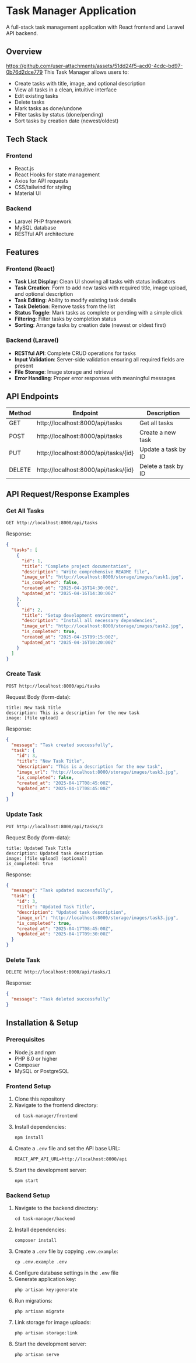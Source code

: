 ﻿# Task Manager Application

A full-stack task management application with React frontend and Laravel API backend.

## Overview
https://github.com/user-attachments/assets/51dd24f5-acd0-4cdc-bd97-0b76d2dce779
This Task Manager allows users to:
- Create tasks with title, image, and optional description
- View all tasks in a clean, intuitive interface
- Edit existing tasks
- Delete tasks
- Mark tasks as done/undone
- Filter tasks by status (done/pending)
- Sort tasks by creation date (newest/oldest)

## Tech Stack

### Frontend
- React.js
- React Hooks for state management
- Axios for API requests
- CSS/tailwind for styling
- Material UI

### Backend
- Laravel PHP framework
- MySQL database
- RESTful API architecture

## Features

### Frontend (React)
- **Task List Display**: Clean UI showing all tasks with status indicators
- **Task Creation**: Form to add new tasks with required title, image upload, and optional description
- **Task Editing**: Ability to modify existing task details
- **Task Deletion**: Remove tasks from the list
- **Status Toggle**: Mark tasks as complete or pending with a simple click
- **Filtering**: Filter tasks by completion status
- **Sorting**: Arrange tasks by creation date (newest or oldest first)

### Backend (Laravel)
- **RESTful API**: Complete CRUD operations for tasks
- **Input Validation**: Server-side validation ensuring all required fields are present
- **File Storage**: Image storage and retrieval
- **Error Handling**: Proper error responses with meaningful messages

## API Endpoints

| Method | Endpoint | Description |
|--------|----------|-------------|
| GET | http://localhost:8000/api/tasks | Get all tasks |
| POST | http://localhost:8000/api/tasks | Create a new task |
| PUT | http://localhost:8000/api/tasks/{id} | Update a task by ID |
| DELETE | http://localhost:8000/api/tasks/{id} | Delete a task by ID |

## API Request/Response Examples

### Get All Tasks
```
GET http://localhost:8000/api/tasks
```

Response:
```json
{
  "tasks": [
    {
      "id": 1,
      "title": "Complete project documentation",
      "description": "Write comprehensive README file",
      "image_url": "http://localhost:8000/storage/images/task1.jpg",
      "is_completed": false,
      "created_at": "2025-04-16T14:30:00Z",
      "updated_at": "2025-04-16T14:30:00Z"
    },
    {
      "id": 2,
      "title": "Setup development environment",
      "description": "Install all necessary dependencies",
      "image_url": "http://localhost:8000/storage/images/task2.jpg",
      "is_completed": true,
      "created_at": "2025-04-15T09:15:00Z",
      "updated_at": "2025-04-16T10:20:00Z"
    }
  ]
}
```

### Create Task
```
POST http://localhost:8000/api/tasks
```

Request Body (form-data):
```
title: New Task Title
description: This is a description for the new task
image: [file upload]
```

Response:
```json
{
  "message": "Task created successfully",
  "task": {
    "id": 3,
    "title": "New Task Title",
    "description": "This is a description for the new task",
    "image_url": "http://localhost:8000/storage/images/task3.jpg",
    "is_completed": false,
    "created_at": "2025-04-17T08:45:00Z",
    "updated_at": "2025-04-17T08:45:00Z"
  }
}
```

### Update Task
```
PUT http://localhost:8000/api/tasks/3
```

Request Body (form-data):
```
title: Updated Task Title
description: Updated task description
image: [file upload] (optional)
is_completed: true
```

Response:
```json
{
  "message": "Task updated successfully",
  "task": {
    "id": 3,
    "title": "Updated Task Title",
    "description": "Updated task description",
    "image_url": "http://localhost:8000/storage/images/task3.jpg",
    "is_completed": true,
    "created_at": "2025-04-17T08:45:00Z",
    "updated_at": "2025-04-17T09:30:00Z"
  }
}
```

### Delete Task
```
DELETE http://localhost:8000/api/tasks/1
```

Response:
```json
{
  "message": "Task deleted successfully"
}
```

## Installation & Setup

### Prerequisites
- Node.js and npm
- PHP 8.0 or higher
- Composer
- MySQL or PostgreSQL

### Frontend Setup
1. Clone this repository
2. Navigate to the frontend directory:
   ```
   cd task-manager/frontend
   ```
3. Install dependencies:
   ```
   npm install
   ```
4. Create a `.env` file and set the API base URL:
   ```
   REACT_APP_API_URL=http://localhost:8000/api
   ```
5. Start the development server:
   ```
   npm start
   ```

### Backend Setup
1. Navigate to the backend directory:
   ```
   cd task-manager/backend
   ```
2. Install dependencies:
   ```
   composer install
   ```
3. Create a `.env` file by copying `.env.example`:
   ```
   cp .env.example .env
   ```
4. Configure database settings in the `.env` file
5. Generate application key:
   ```
   php artisan key:generate
   ```
6. Run migrations:
   ```
   php artisan migrate
   ```
7. Link storage for image uploads:
   ```
   php artisan storage:link
   ```
8. Start the development server:
   ```
   php artisan serve
   ```
